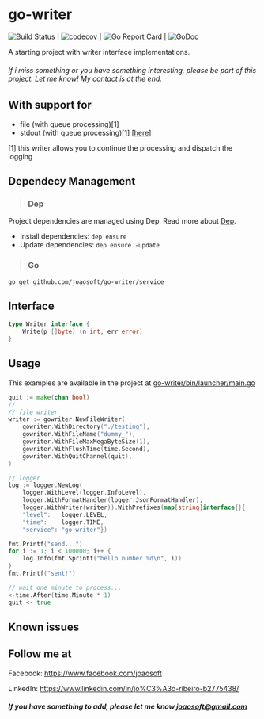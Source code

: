 # go-writer
[![Build Status](https://travis-ci.org/joaosoft/go-writer.svg?branch=master)](https://travis-ci.org/joaosoft/go-writer) | [![codecov](https://codecov.io/gh/joaosoft/go-writer/branch/master/graph/badge.svg)](https://codecov.io/gh/joaosoft/go-writer) | [![Go Report Card](https://goreportcard.com/badge/github.com/joaosoft/go-writer)](https://goreportcard.com/report/github.com/joaosoft/go-writer) | [![GoDoc](https://godoc.org/github.com/joaosoft/go-writer?status.svg)](https://godoc.org/github.com/joaosoft/go-writer/service)

A starting project with writer interface implementations.

###### If i miss something or you have something interesting, please be part of this project. Let me know! My contact is at the end.

## With support for
* file (with queue processing)[1] 
* stdout (with queue processing)[1] [[here]](https://github.com/joaosoft/go-writer/tree/master/test/main.go)

[1] this writer allows you to continue the processing and dispatch the logging  

## Dependecy Management 
>### Dep

Project dependencies are managed using Dep. Read more about [Dep](https://github.com/golang/dep).
* Install dependencies: `dep ensure`
* Update dependencies: `dep ensure -update`


>### Go
```
go get github.com/joaosoft/go-writer/service
```

## Interface 
```go
type Writer interface {
	Write(p []byte) (n int, err error)
}
```

## Usage 
This examples are available in the project at [go-writer/bin/launcher/main.go](https://github.com/joaosoft/go-writer/tree/master/bin/launcher/main.go)

```go
quit := make(chan bool)
//
// file writer
writer := gowriter.NewFileWriter(
    gowriter.WithDirectory("./testing"),
    gowriter.WithFileName("dummy_"),
    gowriter.WithFileMaxMegaByteSize(1),
    gowriter.WithFlushTime(time.Second),
    gowriter.WithQuitChannel(quit),
)

// logger
log := logger.NewLog(
    logger.WithLevel(logger.InfoLevel),
    logger.WithFormatHandler(logger.JsonFormatHandler),
    logger.WithWriter(writer)).WithPrefixes(map[string]interface{}{
    "level":   logger.LEVEL,
    "time":    logger.TIME,
    "service": "go-writer"})

fmt.Printf("send...")
for i := 1; i < 100000; i++ {
    log.Info(fmt.Sprintf("hello number %d\n", i))
}
fmt.Printf("sent!")

// wait one minute to process...
<-time.After(time.Minute * 1)
quit <- true
```

## Known issues


## Follow me at
Facebook: https://www.facebook.com/joaosoft

LinkedIn: https://www.linkedin.com/in/jo%C3%A3o-ribeiro-b2775438/

##### If you have something to add, please let me know joaosoft@gmail.com

